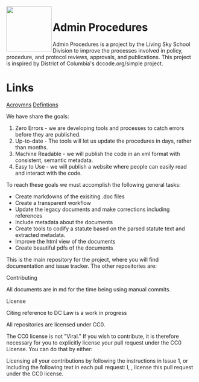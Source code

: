 <img src="https://livingskyschooldivision.github.io/AdminProceduresPublic/LivingSkySDlogo.svg" width=120 align=left>

# Admin Procedures

Admin Procedures is a project by the Living Sky School Division to improve the processes involved in policy, procedure, and protocol reviews, approvals, and publications. This project is inspired by District of Columbia's dccode.org/simple project.

# Links
[Acroymns](https://github.com/LivingSkySchoolDivision/AdminProceduresPublic/blob/main/Acronyms)
[Defintions](https://github.com/LivingSkySchoolDivision/AdminProceduresPublic/blob/main/Definitions)




We have share the goals:

1. Zero Errors - we are developing tools and processes to catch errors before they are published.
2. Up-to-date - The tools will let us update the procedures in days, rather than months.
3. Machine Readable - we will publish the code in an xml format with consistent, semantic metadata.
4. Easy to Use - we will publish a website where people can easily read and interact with the code.

To reach these goals we must accomplish the following general tasks:

* Create markdowns of the exisiting .doc files
* Create a transparent workflow
* Update the legacy documents and make corrections including references
* Include metadata about the documents
* Create tools to codify a statute based on the parsed statute text and extracted metadata. 
* Improve the html view of the documents 
* Create beautiful pdfs of the documents

This is the main repository for the project, where you will find documentation and issue tracker. The other repositories are:

Contributing

All documents are in md for the time being using manual commits.

License

Citing reference to DC Law is a work in progress

All repositories are licensed under CC0.

The CC0 license is not "Viral." If you wish to contribute, it is therefore necessary for you to explicitly license your pull request under the CC0 License. You can do that by either:

Licensing all your contributions by following the instructions in Issue 1, or
Including the following text in each pull request: I, <name>, license this pull request under the CC0 license.
